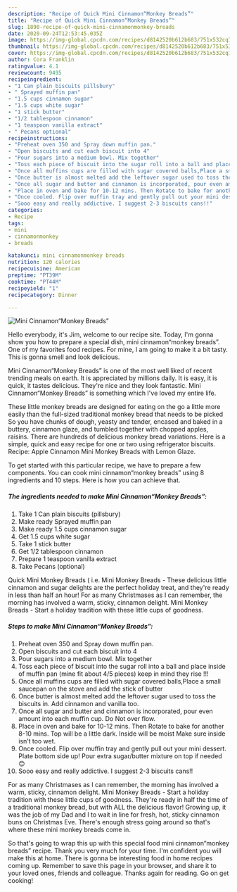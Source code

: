 ```yaml
---
description: "Recipe of Quick Mini Cinnamon“Monkey Breads”"
title: "Recipe of Quick Mini Cinnamon“Monkey Breads”"
slug: 1890-recipe-of-quick-mini-cinnamonmonkey-breads
date: 2020-09-24T12:53:45.035Z
image: https://img-global.cpcdn.com/recipes/d8142520b612b683/751x532cq70/mini-cinnamonmonkey-breads-recipe-main-photo.jpg
thumbnail: https://img-global.cpcdn.com/recipes/d8142520b612b683/751x532cq70/mini-cinnamonmonkey-breads-recipe-main-photo.jpg
cover: https://img-global.cpcdn.com/recipes/d8142520b612b683/751x532cq70/mini-cinnamonmonkey-breads-recipe-main-photo.jpg
author: Cora Franklin
ratingvalue: 4.1
reviewcount: 9495
recipeingredient:
- "1 Can plain biscuits pillsbury"
- " Sprayed muffin pan"
- "1.5 cups cinnamon sugar"
- "1.5 cups white sugar"
- "1 stick butter"
- "1/2 tablespoon cinnamon"
- "1 teaspoon vanilla extract"
- " Pecans optional"
recipeinstructions:
- "Preheat oven 350 and Spray down muffin pan."
- "Open biscuits and cut each biscuit into 4"
- "Pour sugars into a medium bowl. Mix together"
- "Toss each piece of biscuit into the sugar roll into a ball and place inside of muffin pan (mine fit about 4/5 pieces) keep in mind they rise !!!"
- "Once all muffins cups are filled with sugar covered balls,Place a small saucepan on the stove and add the stick of butter"
- "Once butter is almost melted add the leftover sugar used to toss the biscuits in. Add cinnamon and vanilla too."
- "Once all sugar and butter and cinnamon is incorporated, pour even amount into each muffin cup. Do Not over flow."
- "Place in oven and bake for 10-12 mins. Then Rotate to bake for another 8-10 mins. Top will be a little dark. Inside will be moist Make sure inside isn’t too wet."
- "Once cooled. Flip over muffin tray and gently pull out your mini dessert. Plate bottom side up! Pour extra sugar/butter mixture on top if needed 😊"
- "Sooo easy and really addictive. I suggest 2-3 biscuits cans!!"
categories:
- Recipe
tags:
- mini
- cinnamonmonkey
- breads

katakunci: mini cinnamonmonkey breads 
nutrition: 120 calories
recipecuisine: American
preptime: "PT39M"
cooktime: "PT44M"
recipeyield: "1"
recipecategory: Dinner

---
```



![Mini Cinnamon“Monkey Breads”](https://img-global.cpcdn.com/recipes/d8142520b612b683/751x532cq70/mini-cinnamonmonkey-breads-recipe-main-photo.jpg)

Hello everybody, it's Jim, welcome to our recipe site. Today, I'm gonna show you how to prepare a special dish, mini cinnamon“monkey breads”. One of my favorites food recipes. For mine, I am going to make it a bit tasty. This is gonna smell and look delicious.

Mini Cinnamon“Monkey Breads” is one of the most well liked of recent trending meals on earth. It is appreciated by millions daily. It is easy, it is quick, it tastes delicious. They're nice and they look fantastic. Mini Cinnamon“Monkey Breads” is something which I've loved my entire life.

These little monkey breads are designed for eating on the go a little more easily than the full-sized traditional monkey bread that needs to be picked So you have chunks of dough, yeasty and tender, encased and baked in a buttery, cinnamon glaze, and tumbled together with chopped apples, raisins. There are hundreds of delicious monkey bread variations. Here is a simple, quick and easy recipe for one or two using refrigerator biscuits. Recipe: Apple Cinnamon Mini Monkey Breads with Lemon Glaze.


To get started with this particular recipe, we have to prepare a few components. You can cook mini cinnamon“monkey breads” using 8 ingredients and 10 steps. Here is how you can achieve that.

<!--inarticleads1-->

##### The ingredients needed to make Mini Cinnamon“Monkey Breads”:

1. Take 1 Can plain biscuits (pillsbury)
1. Make ready  Sprayed muffin pan
1. Make ready 1.5 cups cinnamon sugar
1. Get 1.5 cups white sugar
1. Take 1 stick butter
1. Get 1/2 tablespoon cinnamon
1. Prepare 1 teaspoon vanilla extract
1. Take  Pecans (optional)


Quick Mini Monkey Breads ( i.e. Mini Monkey Breads - These delicious little cinnamon and sugar delights are the perfect holiday treat, and they&#39;re ready in less than half an hour! For as many Christmases as I can remember, the morning has involved a warm, sticky, cinnamon delight. Mini Monkey Breads - Start a holiday tradition with these little cups of goodness. 

<!--inarticleads2-->

##### Steps to make Mini Cinnamon“Monkey Breads”:

1. Preheat oven 350 and Spray down muffin pan.
1. Open biscuits and cut each biscuit into 4
1. Pour sugars into a medium bowl. Mix together
1. Toss each piece of biscuit into the sugar roll into a ball and place inside of muffin pan (mine fit about 4/5 pieces) keep in mind they rise !!!
1. Once all muffins cups are filled with sugar covered balls,Place a small saucepan on the stove and add the stick of butter
1. Once butter is almost melted add the leftover sugar used to toss the biscuits in. Add cinnamon and vanilla too.
1. Once all sugar and butter and cinnamon is incorporated, pour even amount into each muffin cup. Do Not over flow.
1. Place in oven and bake for 10-12 mins. Then Rotate to bake for another 8-10 mins. Top will be a little dark. Inside will be moist Make sure inside isn’t too wet.
1. Once cooled. Flip over muffin tray and gently pull out your mini dessert. Plate bottom side up! Pour extra sugar/butter mixture on top if needed 😊
1. Sooo easy and really addictive. I suggest 2-3 biscuits cans!!


For as many Christmases as I can remember, the morning has involved a warm, sticky, cinnamon delight. Mini Monkey Breads - Start a holiday tradition with these little cups of goodness. They&#39;re ready in half the time of a traditional monkey bread, but with ALL the delicious flavor! Growing up, it was the job of my Dad and I to wait in line for fresh, hot, sticky cinnamon buns on Christmas Eve. There&#39;s enough stress going around so that&#39;s where these mini monkey breads come in. 

So that's going to wrap this up with this special food mini cinnamon“monkey breads” recipe. Thank you very much for your time. I'm confident you will make this at home. There is gonna be interesting food in home recipes coming up. Remember to save this page in your browser, and share it to your loved ones, friends and colleague. Thanks again for reading. Go on get cooking!
